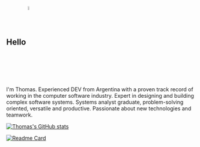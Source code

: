 ## Hello <img src="https://upload.wikimedia.org/wikipedia/commons/d/da/Flag_of_Argentina-Animated.gif" width="5%" alt="Click to see the source" align="center">

I'm Thomas. Experienced DEV from Argentina with a proven track record of working in the computer software industry. Expert in designing and building complex software systems. Systems analyst graduate, problem-solving oriented, versatile and productive. Passionate about new technologies and teamwork. 

[![Thomas's GitHub stats](https://github-readme-stats.vercel.app/api?username=thomasbeckford&theme=react)](https://github.com/thomasbeckford)

[![Readme Card](https://github-readme-stats.vercel.app/api/pin/?username=thomasbeckford&repo=portfolio&theme=react)](https://github.com/thomasbeckford/portfolio)
